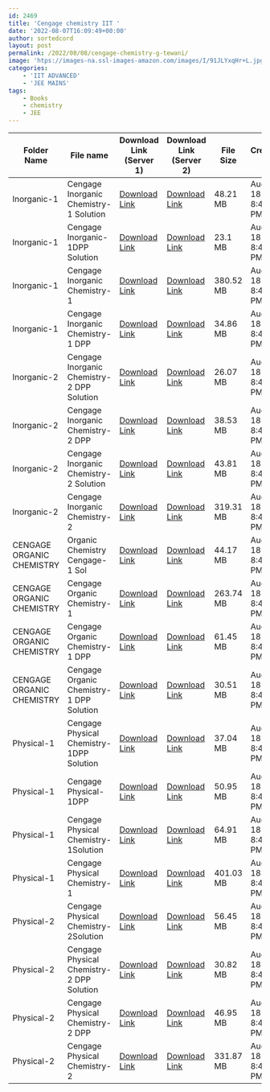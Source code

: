 ```yaml
---
id: 2469
title: 'Cengage chemistry IIT '
date: '2022-08-07T16:09:49+00:00'
author: sortedcord
layout: post
permalink: /2022/08/08/cengage-chemistry-g-tewani/
image: 'htps://images-na.ssl-images-amazon.com/images/I/91JLYxqHr+L.jpg'
categories:
    - 'IIT ADVANCED'
    - 'JEE MAINS'
tags:
    - Books
    - chemistry
    - JEE
---
```


| Folder Name               | File name                                  | Download Link (Server 1)                   | Download Link (Server 2)                   | File Size | Created At              |
|---------------------------|--------------------------------------------|--------------------------------------------|--------------------------------------------|-----------|-------------------------|
| Inorganic-1               | Cengage Inorganic Chemistry-1 Solution     | [Download Link](https://shorturl.at/nwx27) | [Download Link](https://shorturl.at/blR28) | 48.21 MB  | August 18 at 8:41:08 PM |
| Inorganic-1               | Cengage Inorganic-1DPP Solution            | [Download Link](https://shorturl.at/cIOSZ) | [Download Link](https://shorturl.at/gKRY2) | 23.1 MB   | August 18 at 8:41:21 PM |
| Inorganic-1               | Cengage Inorganic Chemistry-1              | [Download Link](https://shorturl.at/bjL59) | [Download Link](https://shorturl.at/BJPX6) | 380.52 MB | August 18 at 8:41:09 PM |
| Inorganic-1               | Cengage Inorganic Chemistry-1 DPP          | [Download Link](https://shorturl.at/lNRZ6) | [Download Link](https://shorturl.at/LNSV2) | 34.86 MB  | August 18 at 8:41:08 PM |
| Inorganic-2               | Cengage Inorganic Chemistry-2 DPP Solution | [Download Link](https://shorturl.at/bMQ47) | [Download Link](https://shorturl.at/PSV68) | 26.07 MB  | August 18 at 8:41:21 PM |
| Inorganic-2               | Cengage Inorganic Chemistry-2 DPP          | [Download Link](https://shorturl.at/CEGZ6) | [Download Link](https://shorturl.at/bCJV1) | 38.53 MB  | August 18 at 8:41:21 PM |
| Inorganic-2               | Cengage Inorganic Chemistry-2 Solution     | [Download Link](https://shorturl.at/ejmnW) | [Download Link](https://shorturl.at/ko568) | 43.81 MB  | August 18 at 8:41:22 PM |
| Inorganic-2               | Cengage Inorganic Chemistry-2              | [Download Link](https://shorturl.at/ms247) | [Download Link](https://shorturl.at/EI178) | 319.31 MB | August 18 at 8:41:22 PM |
| CENGAGE ORGANIC CHEMISTRY | Organic Chemistry Cengage-1 Sol            | [Download Link](https://shorturl.at/JQZ29) | [Download Link](https://shorturl.at/cdgU4) | 44.17 MB  | August 18 at 8:41:35 PM |
| CENGAGE ORGANIC CHEMISTRY | Cengage Organic Chemistry-1                | [Download Link](https://shorturl.at/coqY6) | [Download Link](https://shorturl.at/ACFX2) | 263.74 MB | August 18 at 8:41:29 PM |
| CENGAGE ORGANIC CHEMISTRY | Cengage Organic Chemistry-1 DPP            | [Download Link](https://shorturl.at/hPV38) | [Download Link](https://shorturl.at/rtvX3) | 61.45 MB  | August 18 at 8:41:26 PM |
| CENGAGE ORGANIC CHEMISTRY | Cengage Organic Chemistry-1 DPP Solution   | [Download Link](https://shorturl.at/mpuwy) | [Download Link](https://shorturl.at/dikP1) | 30.51 MB  | August 18 at 8:41:26 PM |
| Physical-1                | Cengage Physical Chemistry-1DPP Solution   | [Download Link](https://shorturl.at/abxZ9) | [Download Link](https://shorturl.at/tV149) | 37.04 MB  | August 18 at 8:41:44 PM |
| Physical-1                | Cengage Physical-1DPP                      | [Download Link](https://shorturl.at/bxY45) | [Download Link](https://shorturl.at/bnH49) | 50.95 MB  | August 18 at 8:41:45 PM |
| Physical-1                | Cengage Physical Chemistry-1Solution       | [Download Link](https://shorturl.at/GNW15) | [Download Link](https://shorturl.at/hIR38) | 64.91 MB  | August 18 at 8:41:45 PM |
| Physical-1                | Cengage Physical Chemistry-1               | [Download Link](https://shorturl.at/cdOR6) | [Download Link](https://shorturl.at/grUYZ) | 401.03 MB | August 18 at 8:41:38 PM |
| Physical-2                | Cengage Physical Chemistry-2Solution       | [Download Link](https://shorturl.at/krFS0) | [Download Link](https://shorturl.at/acjlT) | 56.45 MB  | August 18 at 8:41:47 PM |
| Physical-2                | Cengage Physical Chemistry-2 DPP Solution  | [Download Link](https://shorturl.at/aQ038) | [Download Link](https://shorturl.at/glmvY) | 30.82 MB  | August 18 at 8:41:46 PM |
| Physical-2                | Cengage Physical Chemistry-2 DPP           | [Download Link](https://shorturl.at/bgIM0) | [Download Link](https://shorturl.at/fhJR7) | 46.95 MB  | August 18 at 8:41:46 PM |
| Physical-2                | Cengage Physical Chemistry-2               | [Download Link](https://shorturl.at/cejt7) | [Download Link](https://shorturl.at/ehiPV) | 331.87 MB | August 18 at 8:41:48 PM |
